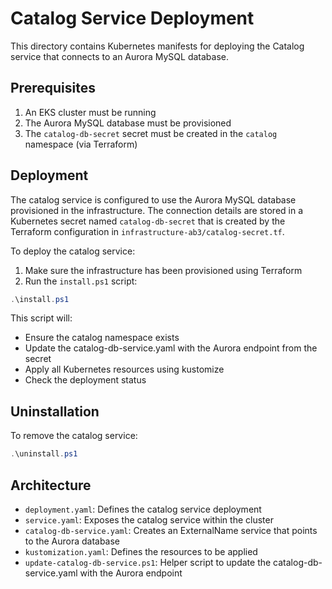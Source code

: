 # Catalog Service Deployment

This directory contains Kubernetes manifests for deploying the Catalog service that connects to an Aurora MySQL database.

## Prerequisites

1. An EKS cluster must be running
2. The Aurora MySQL database must be provisioned
3. The `catalog-db-secret` secret must be created in the `catalog` namespace (via Terraform)

## Deployment

The catalog service is configured to use the Aurora MySQL database provisioned in the infrastructure. The connection details are stored in a Kubernetes secret named `catalog-db-secret` that is created by the Terraform configuration in `infrastructure-ab3/catalog-secret.tf`.

To deploy the catalog service:

1. Make sure the infrastructure has been provisioned using Terraform
2. Run the `install.ps1` script:

```powershell
.\install.ps1
```

This script will:
- Ensure the catalog namespace exists
- Update the catalog-db-service.yaml with the Aurora endpoint from the secret
- Apply all Kubernetes resources using kustomize
- Check the deployment status

## Uninstallation

To remove the catalog service:

```powershell
.\uninstall.ps1
```

## Architecture

- `deployment.yaml`: Defines the catalog service deployment
- `service.yaml`: Exposes the catalog service within the cluster
- `catalog-db-service.yaml`: Creates an ExternalName service that points to the Aurora database
- `kustomization.yaml`: Defines the resources to be applied
- `update-catalog-db-service.ps1`: Helper script to update the catalog-db-service.yaml with the Aurora endpoint